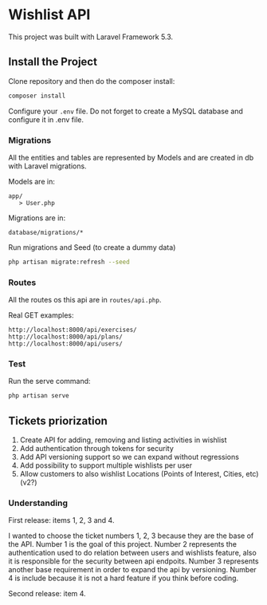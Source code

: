 # Wishlist API

This project was built with Laravel Framework 5.3.

## Install the Project

Clone repository and then do the composer install:

```bash
composer install
```

Configure your ```.env``` file. Do not forget to create a MySQL database and configure it in .env file.

### Migrations

All the entities and tables are represented by Models and are created in db with Laravel migrations.

Models are in:

```
app/
   > User.php
```

Migrations are in:

```
database/migrations/*
```

Run migrations and Seed (to create a dummy data)

```bash
php artisan migrate:refresh --seed
```

### Routes

All the routes os this api are in ```routes/api.php```.

Real GET examples:

```
http://localhost:8000/api/exercises/
http://localhost:8000/api/plans/
http://localhost:8000/api/users/
```

### Test

Run the serve command:

```bash
php artisan serve
```

## Tickets priorization

1. Create API for adding, removing and listing activities in wishlist
2. Add authentication through tokens for security
3. Add API versioning support so we can expand without regressions
4. Add possibility to support multiple wishlists per user
5. Allow customers to also wishlist Locations (Points of Interest, Cities, etc) (v2?)

### Understanding

First release: items 1, 2, 3 and 4.

I wanted to choose the ticket numbers 1, 2, 3 because they are the base of the API.
Number 1 is the goal of this project.
Number 2 represents the authentication used to do relation between users and wishlists feature, also it is responsible for the security between api endpoits.
Number 3 represents another base requirement in order to expand the api by versioning.
Number 4 is include because it is not a hard feature if you think before coding.

Second release: item 4.
